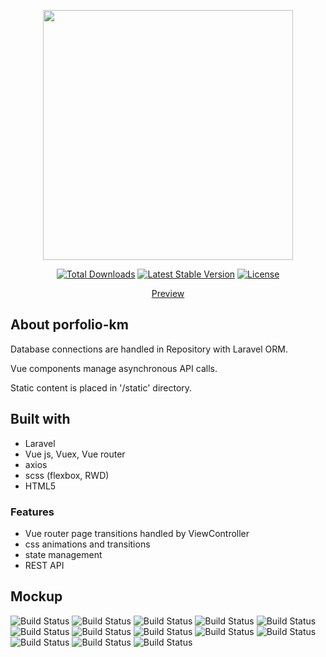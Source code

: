 <p align="center"><a href="https://laravel.com" target="_blank"><img src="https://raw.githubusercontent.com/laravel/art/master/logo-lockup/5%20SVG/2%20CMYK/1%20Full%20Color/laravel-logolockup-cmyk-red.svg" width="400"></a></p>

<p align="center">
<a href="https://travis-ci.org/laravel/framework"></a>
<a href="https://packagist.org/packages/laravel/framework"><img src="https://poser.pugx.org/laravel/framework/d/total.svg" alt="Total Downloads"></a>
<a href="https://packagist.org/packages/laravel/framework"><img src="https://poser.pugx.org/laravel/framework/v/stable.svg" alt="Latest Stable Version"></a>
<a href="https://packagist.org/packages/laravel/framework"><img src="https://poser.pugx.org/laravel/framework/license.svg" alt="License"></a>
</p>
<div width="100%"> <p align="center"> <a href src="https://www.kacpermichalak.com"> Preview</a> </p> </div>
 
## About porfolio-km

<p> Database connections are handled in Repository with Laravel ORM.</p>
<p> Vue components manage asynchronous API calls. </p>
<p> Static content is placed in '/static' directory. </p>

## Built with
- Laravel
- Vue js, Vuex, Vue router
- axios
- scss (flexbox, RWD)
- HTML5
### Features
- Vue router page transitions handled by ViewController
- css animations and transitions
- state management
- REST API
## Mockup
<img src="mockup/1.jpg" alt="Build Status">
<img src="mockup/2.jpg" alt="Build Status">
<img src="mockup/3.jpg" alt="Build Status">
<img src="mockup/4.jpg" alt="Build Status">
<img src="mockup/5.jpg" alt="Build Status">
<img src="mockup/6.jpg" alt="Build Status">
<img src="mockup/7.jpg" alt="Build Status">
<img src="mockup/8.jpg" alt="Build Status">
<img src="mockup/9.jpg" alt="Build Status">
<img src="mockup/10.jpg" alt="Build Status">
<img src="mockup/11.jpg" alt="Build Status">
<img src="mockup/12.jpg" alt="Build Status">
<img src="mockup/13.jpg" alt="Build Status">
